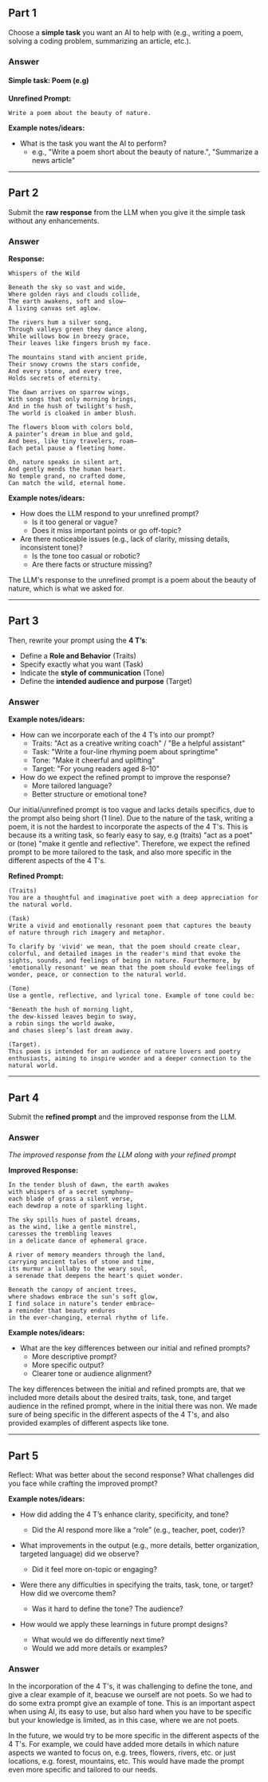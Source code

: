 ## Part 1

Choose a **simple task** you want an AI to help with (e.g., writing a poem, solving a coding problem, summarizing an article, etc.).

### Answer

#### Simple task: Poem (e.g)

**Unrefined Prompt:**
```
Write a poem about the beauty of nature.
```

**Example notes/idears:**
- What is the task you want the AI to perform?
    - e.g., "Write a poem short about the beauty of nature.", "Summarize a news article"

---

## Part 2

Submit the **raw response** from the LLM when you give it the simple task without any enhancements.


### Answer

**Response:**
```
Whispers of the Wild

Beneath the sky so vast and wide,
Where golden rays and clouds collide,
The earth awakens, soft and slow—
A living canvas set aglow.

The rivers hum a silver song,
Through valleys green they dance along,
While willows bow in breezy grace,
Their leaves like fingers brush my face.

The mountains stand with ancient pride,
Their snowy crowns the stars confide,
And every stone, and every tree,
Holds secrets of eternity.

The dawn arrives on sparrow wings,
With songs that only morning brings,
And in the hush of twilight's hush,
The world is cloaked in amber blush.

The flowers bloom with colors bold,
A painter’s dream in blue and gold,
And bees, like tiny travelers, roam—
Each petal pause a fleeting home.

Oh, nature speaks in silent art,
And gently mends the human heart.
No temple grand, no crafted dome,
Can match the wild, eternal home.
```

**Example notes/idears:**
- How does the LLM respond to your unrefined prompt?
  - Is it too general or vague?
  - Does it miss important points or go off-topic?
- Are there noticeable issues (e.g., lack of clarity, missing details, inconsistent tone)?
  - Is the tone too casual or robotic?
  - Are there facts or structure missing?


The LLM's response to the unrefined prompt is a poem about the beauty of nature, which is what we asked for. 

---

## Part 3

Then, rewrite your prompt using the **4 T’s**:

- Define a **Role and Behavior** (Traits)
- Specify exactly what you want (Task)
- Indicate the **style of communication** (Tone)
- Define the **intended audience and purpose** (Target)

### Answer

**Example notes/idears:**
- How can we incorporate each of the 4 T’s into our prompt?
  - Traits: "Act as a creative writing coach" / "Be a helpful assistant"
  - Task: "Write a four-line rhyming poem about springtime"
  - Tone: "Make it cheerful and uplifting"
  - Target: "For young readers aged 8–10"
- How do we expect the refined prompt to improve the response?
  - More tailored language?
  - Better structure or emotional tone?


Our initial/unrefined prompt is too vague and lacks details specifics, due to the prompt also being short (1 line). Due to the nature of the task, writing a poem, it is not the hardest to incorporate the aspects of the 4 T's. This is because its a writing task, so fearly easy to say, e.g (traits) "act as a poet" or (tone) "make it gentle and reflective". Therefore, we expect the refined prompt to be more tailored to the task, and also more specific in the different aspects of the 4 T's.

**Refined Prompt:**
```
(Traits)
You are a thoughtful and imaginative poet with a deep appreciation for the natural world.

(Task)
Write a vivid and emotionally resonant poem that captures the beauty of nature through rich imagery and metaphor.

To clarify by 'vivid' we mean, that the poem should create clear, colorful, and detailed images in the reader's mind that evoke the sights, sounds, and feelings of being in nature. Fourthermore, by 'emotionally resonant' we mean that the poem should evoke feelings of wonder, peace, or connection to the natural world.

(Tone)
Use a gentle, reflective, and lyrical tone. Example of tone could be: 

"Beneath the hush of morning light,
the dew-kissed leaves begin to sway,
a robin sings the world awake,
and chases sleep’s last dream away.

(Target).
This poem is intended for an audience of nature lovers and poetry enthusiasts, aiming to inspire wonder and a deeper connection to the natural world.
```

---

## Part 4

Submit the **refined prompt** and the improved response from the LLM.

### Answer
*The improved response from the LLM along with your refined prompt*

**Improved Response:**
```
In the tender blush of dawn, the earth awakes
with whispers of a secret symphony—
each blade of grass a silent verse,
each dewdrop a note of sparkling light.

The sky spills hues of pastel dreams,
as the wind, like a gentle minstrel,
caresses the trembling leaves
in a delicate dance of ephemeral grace.

A river of memory meanders through the land,
carrying ancient tales of stone and time,
its murmur a lullaby to the weary soul,
a serenade that deepens the heart's quiet wonder.

Beneath the canopy of ancient trees,
where shadows embrace the sun’s soft glow,
I find solace in nature’s tender embrace—
a reminder that beauty endures
in the ever-changing, eternal rhythm of life.
```

**Example notes/idears:**
- What are the key differences between our initial and refined prompts?
  - More descriptive prompt?
  - More specific output?
  - Clearer tone or audience alignment?

The key differences between the initial and refined prompts are, that we included more details about the desired traits, task, tone, and target audience in the refined prompt, where in the initial there was non. We made sure of being specific in the different aspects of the 4 T's, and also provided examples of different aspects like tone.

---

## Part 5

Reflect: What was better about the second response? What challenges did you face while crafting the improved prompt?

**Example notes/idears:**
- How did adding the 4 T’s enhance clarity, specificity, and tone?
    - Did the AI respond more like a “role” (e.g., teacher, poet, coder)?

- What improvements in the output (e.g., more details, better organization, targeted language) did we observe?
  - Did it feel more on-topic or engaging?

- Were there any difficulties in specifying the traits, task, tone, or target? How did we overcome them?
    - Was it hard to define the tone? The audience?

- How would we apply these learnings in future prompt designs?
    - What would we do differently next time?
    - Would we add more details or examples?


### Answer

In the incorporation of the 4 T's, it was challenging to define the tone, and give a clear example of it, beacuse we ourself are not poets. So we had to do some extra prompt give an example of tone. This is an important aspect when using AI, its easy to use, but also hard when you have to be specific but your knowledge is limited, as in this case, where we are not poets. 

In the future, we would try to be more specific in the different aspects of the 4 T's. For example, we could have added more details in which nature aspects we wanted to focus on, e.g. trees, flowers, rivers, etc. or just locations, e.g. forest, mountains, etc. This would have made the prompt even more specific and tailored to our needs.

